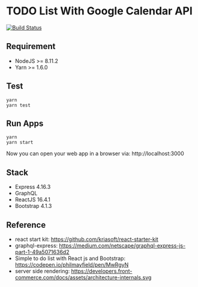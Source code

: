 # TODO List With Google Calendar API

[![Build Status](https://travis-ci.org/JustinTW/todo-list.svg?branch=master)](https://travis-ci.org/JustinTW/todo-list)

## Requirement

- NodeJS >= 8.11.2
- Yarn >= 1.6.0

## Test

```
yarn
yarn test
```

## Run Apps

```
yarn
yarn start
```

Now you can open your web app in a browser via: http://localhost:3000

## Stack

- Express 4.16.3
- GraphQL
- ReactJS 16.4.1
- Bootstrap 4.1.3

## Reference

- react start kit: https://github.com/kriasoft/react-starter-kit
- graphql-express: https://medium.com/netscape/graphql-express-js-part-1-49a5071636d2
- Simple to do list with React js and Bootstrap: https://codepen.io/philmayfield/pen/MwRgyN
- server side rendering: https://developers.front-commerce.com/docs/assets/architecture-internals.svg
